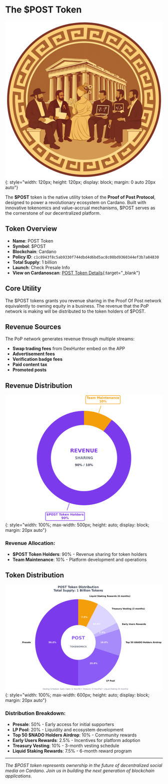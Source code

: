 # The $POST Token

![POST Token Logo](../images/header-logo.png){: style="width: 120px; height: 120px; display: block; margin: 0 auto 20px auto"}

The **$POST** token is the native utility token of the **Proof of Post Protocol**, designed to power a revolutionary ecosystem on Cardano. Built with innovative tokenomics and value-accrual mechanisms, $POST serves as the cornerstone of our decentralized platform.

## Token Overview

- **Name**: POST Token  
- **Symbol**: $POST
- **Blockchain**: Cardano
- **Policy ID**: `c1c8943f8c5ab9330f744dbd4d6bd5ac8c08bd9360344ef3b7a84830`
- **Total Supply**: 1 billion
- **Launch**: Check Presale Info
- **View on Cardanoscan**: [POST Token Details](https://cardanoscan.io/token/c1c8943f8c5ab9330f744dbd4d6bd5ac8c08bd9360344ef3b7a8483050726f6f664f66506f7374){:target="_blank"}

## Core Utility

The $POST tokens grants you revenue sharing in the Proof Of Post network equivalently to owning equity in a business. The revenue that the PoP network is making will be distributed to the token holders of $POST.

## Revenue Sources

The PoP network generates revenue through multiple streams:

- **Swap trading fees** from DexHunter embed on the APP
- **Advertisement fees** 
- **Verification badge fees**
- **Paid content tax**
- **Promoted posts**

## Revenue Distribution

![PoP Revenue Distribution](../images/post-revenue-distribution.png){: style="width: 100%; max-width: 500px; height: auto; display: block; margin: 20px auto"}

### Revenue Allocation:
- **$POST Token Holders**: 90% - Revenue sharing for token holders
- **Team Maintenance**: 10% - Platform development and operations

## Token Distribution

![POST Token Distribution](../images/post-tokenomics-distribution.png){: style="width: 100%; max-width: 600px; height: auto; display: block; margin: 20px auto"}

### Distribution Breakdown:
- **Presale**: 50% - Early access for initial supporters
- **LP Pool**: 20% - Liquidity and ecosystem development  
- **Top 50 $NADO Holders Airdrop**: 10% - Community rewards
- **Early Users Rewards**: 2.5% - Incentives for platform adoption
- **Treasury Vesting**: 10% - 3-month vesting schedule
- **Liquid Staking Rewards**: 7.5% - 6-month reward program

---

*The $POST token represents ownership in the future of decentralized social media on Cardano. Join us in building the next generation of blockchain applications.*
